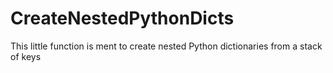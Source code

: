 # CreateNestedPythonDicts
This little function is ment to create nested Python dictionaries from a stack of keys
